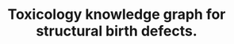 ---
layout: ../../layouts/Publication.astro
title: Toxicology knowledge graph for structural birth defects.
journal: Communications medicine
authors: Evangelista JE, Clarke DJB, Xie Z, Marino GB, Utti V, Jenkins SL, Ahooyi TM, Bologa CG, Yang JJ, Binder JL, Kumar P, Lambert CG, Grethe JS, Wenger E, Taylor D, Oprea TI, de Bono B, Ma'ayan A
year: 2023
page: 98
volume: 3
issue: 1
pmid: 37460679.0
pmcid: PMC10352311
doi: 10.1038/s43856-023-00329-2
landmark: False
tool_id: 33ccfdb7-b5eb-5fca-9fb6-208b7b72099d
dccs: ['Kids First;LINCS;IDG;SPARC']
partnerships: Reproductive Toxicology Screening Pipeline
carousel: False
featured: False
keywords: []
---